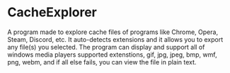 # CacheExplorer
A program made to explore cache files of programs like Chrome, Opera, Steam, Discord, etc. It auto-detects extensions and it allows you to export any file(s) you selected. The program can display and support all of windows media players supported extenstions, gif, jpg, jpeg, bmp, wmf, png, webm, and if all else fails, you can view the file in plain text.
